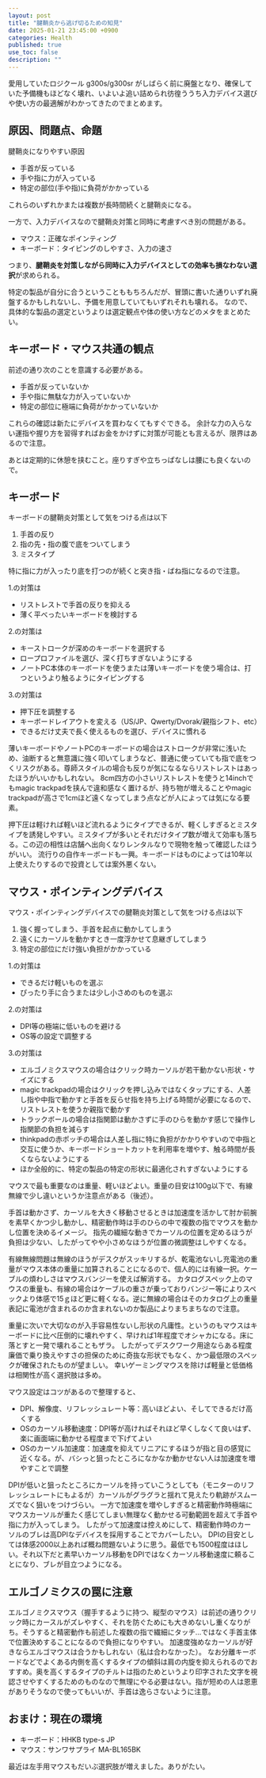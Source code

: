 ```yaml
---
layout: post
title: "腱鞘炎から逃げ切るための知見"
date: 2025-01-21 23:45:00 +0900
categories: Health
published: true
use_toc: false
description: ""
---
```


愛用していたロジクール g300s/g300sr がしばらく前に廃盤となり、確保していた予備機もほどなく壊れ、いよいよ追い詰められ彷徨ううち入力デバイス選びや使い方の最適解がわかってきたのでまとめます。

## 原因、問題点、命題

腱鞘炎になりやすい原因

* 手首が反っている
* 手や指に力が入っている
* 特定の部位(手や指)に負荷がかかっている

これらのいずれかまたは複数が長時間続くと腱鞘炎になる。

一方で、入力デバイスなので腱鞘炎対策と同時に考慮すべき別の問題がある。
* マウス：正確なポインティング
* キーボード：タイピングのしやすさ、入力の速さ

つまり、**腱鞘炎を対策しながら同時に入力デバイスとしての効率も損なわない選択**が求められる。

特定の製品が自分に合うということももちろんだが、冒頭に書いた通りいずれ廃盤するかもしれないし、予備を用意していてもいずれそれも壊れる。
なので、具体的な製品の選定というよりは選定観点や体の使い方などのメタをまとめたい。

## キーボード・マウス共通の観点

前述の通り次のことを意識する必要がある。

* 手首が反っていないか
* 手や指に無駄な力が入っていないか
* 特定の部位に極端に負荷がかかっていないか

これらの確認は新たにデバイスを買わなくてもすぐできる。
余計な力の入らない運指や握り方を習得すればお金をかけずに対策が可能とも言えるが、限界はあるので注意。

あとは定期的に休憩を挟むこと。座りすぎや立ちっぱなしは腰にも良くないので。

## キーボード

キーボードの腱鞘炎対策として気をつける点は以下
1. 手首の反り
2. 指の先・指の腹で底をついてしまう
3. ミスタイプ

特に指に力が入ったり底を打つのが続くと突き指・ばね指になるので注意。

1.の対策は
* リストレストで手首の反りを抑える
* 薄く平べったいキーボードを検討する

2.の対策は
* キーストロークが深めのキーボードを選択する
* ロープロファイルを選び、深く打ちすぎないようにする
* ノートPC本体のキーボードを使うまたは薄いキーボードを使う場合は、打つというより触るようにタイピングする

3.の対策は
* 押下圧を調整する
* キーボードレイアウトを変える（US/JP、Qwerty/Dvorak/親指シフト、etc）
* できるだけ丈夫で長く使えるものを選び、デバイスに慣れる

薄いキーボードやノートPCのキーボードの場合はストロークが非常に浅いため、油断すると無意識に強く叩いてしまうなど、普通に使っていても指で底をつくリスクがある。尊師スタイルの場合も反りが気になるならリストレストはあったほうがいいかもしれない。
8cm四方の小さいリストレストを使うと14inchでもmagic trackpadを挟んで違和感なく置けるが、持ち物が増えることやmagic trackpadが高さで1cmほど遠くなってしまう点などが人によっては気になる要素。

押下圧は軽ければ軽いほど流れるようにタイプできるが、軽くしすぎるとミスタイプを誘発しやすい。ミスタイプが多いとそれだけタイプ数が増えて効率も落ちる。この辺の相性は店舗へ出向くなりレンタルなりで現物を触って確認したほうがいい。
流行りの自作キーボードも一興。キーボードはものによっては10年以上使えたりするので投資としては案外悪くない。

## マウス・ポインティングデバイス

マウス・ポインティングデバイスでの腱鞘炎対策として気をつける点は以下
1. 強く握ってしまう、手首を起点に動かしてしまう
2. 遠くにカーソルを動かすとき一度浮かせて息継ぎしてしまう
3. 特定の部位にだけ強い負担がかかっている

1.の対策は
* できるだけ軽いものを選ぶ
* ぴったり手に合うまたは少し小さめのものを選ぶ

2.の対策は
* DPI等の極端に低いものを避ける
* OS等の設定で調整する

3.の対策は
* エルゴノミクスマウスの場合はクリック時カーソルが若干動かない形状・サイズにする
* magic trackpadの場合はクリックを押し込みではなくタップにする、人差し指や中指で動かすと手首を反らせ指を持ち上げる時間が必要になるので、リストレストを使うか親指で動かす
* トラックボールの場合は指関節は動かさずに手のひらを動かす感じで操作し指関節の負担を減らす
* thinkpadの赤ポッチの場合は人差し指に特に負担がかかりやすいので中指と交互に使うか、キーボードショートカットを利用率を増やす、触る時間が長くならないようにする
* ほか全般的に、特定の製品の特定の形状に最適化されすぎないようにする

マウスで最も重要なのは重量、軽いほどよい。重量の目安は100g以下で、有線無線で少し違いというか注意点がある（後述）。

手首は動かさず、カーソルを大きく移動させるときは加速度を活かして肘か前腕を素早くかつ少し動かし、精密動作時は手のひらの中で複数の指でマウスを動かし位置を決めるイメージ。
指先の繊細な動きでカーソルの位置を定めるほうが負担は少ない、したがってやや小さめなほうが位置の微調整はしやすくなる。

有線無線問題は無線のほうがデスクがスッキリするが、乾電池ないし充電池の重量がマウス本体の重量に加算されることになるので、個人的には有線一択。ケーブルの煩わしさはマウスバンジーを使えば解消する。
カタログスペック上のマウスの重量も、有線の場合はケーブルの重さが乗っておりバンジー等によりスペックより体感で15ｇほど更に軽くなる。逆に無線の場合はそのカタログ上の重量表記に電池が含まれるのか含まれないのか製品によりまちまちなので注意。

重量に次いで大切なのが入手容易性ないし形状の凡庸性。というのもマウスはキーボードに比べ圧倒的に壊れやすく、早ければ1年程度でオシャカになる。床に落とすと一発で壊れることもザラ。
したがってデスクワーク用途ならある程度廉価で乗り換えやすさの担保のために奇抜な形状でもなく、かつ最低限のスペックが確保されたものが望ましい。
幸いゲーミングマウスを除けば軽量と低価格は相関性が高く選択肢は多め。

マウス設定はコツがあるので整理すると、
* DPI、解像度、リフレッシュレート等：高いほどよい、そしてできるだけ高くする
* OSのカーソル移動速度：DPI等が高ければそれほど早くしなくて良いはず、楽に画面端に動かせる程度まで下げてよい
* OSのカーソル加速度：加速度を抑えてリニアにするほうが指と目の感覚に近くなる。が、バシっと狙ったところになかなか動かせない人は加速度を増やすことで調整

DPIが低いと狙ったところにカーソルを持っていこうとしても（モニターのリフレッシュレートにもよるが）カーソルがグラグラと揺れて見えたり軌跡がスムーズでなく狙いをつけづらい。
一方で加速度を増やしすぎると精密動作時極端にマウスカーソルが重たく感じてしまい無理なく動かせる可動範囲を超えて手首や指に力が入ってしまう。
したがって加速度は控えめにして、精密動作時のカーソルのブレは高DPIなデバイスを採用することでカバーしたい。
DPIの目安としては体感2000以上あれば概ね問題ないように思う。最低でも1500程度はほしい。それ以下だと素早いカーソル移動をDPIではなくカーソル移動速度に頼ることになり、ブレが目立つようになる。

## エルゴノミクスの罠に注意

エルゴノミクスマウス（握手するように持つ、縦型のマウス）は前述の通りクリック時にカースルがズレやすく、それを防ぐためにも大きめないし重くなりがち。そうすると精密動作も前述した複数の指で繊細にタッチ...ではなく手首主体で位置決めすることになるので負担になりやすい。
加速度強めなカーソルが好きならエルゴマウスは合うかもしれない（私は合わなかった）。
なお分離キーボードなどでよくある内側を高くするタイプの傾斜は肩の内旋を抑えられるのでおすすめ。奥を高くするタイプのチルトは指のためというより印字された文字を視認させやすくするためのものなので無理にやる必要はない。指が短めの人は恩恵がありそうなので使ってもいいが、手首は逸らさないように注意。

## おまけ：現在の環境

* キーボード：HHKB type-s JP
* マウス：サンワサプライ MA-BL165BK

最近は左手用マウスもだいぶ選択肢が増えました。ありがたい。
